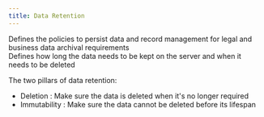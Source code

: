 ```yaml
---
title: Data Retention
---
```


Defines the policies to persist data and record management for legal and business data archival requirements  
Defines how long the data needs to be kept on the server and when it needs to be deleted

The two pillars of data retention:

* Deletion : Make sure the data is deleted when it's no longer required
* Immutability : Make sure the data cannot be deleted before its lifespan